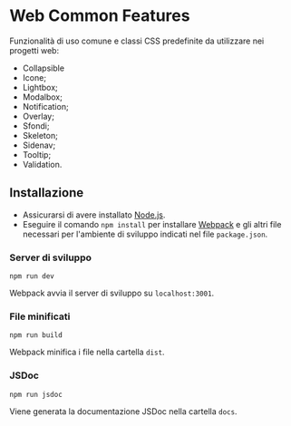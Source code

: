 # Web Common Features

Funzionalità di uso comune e classi CSS predefinite da utilizzare nei progetti web:
- Collapsible
- Icone;
- Lightbox;
- Modalbox;
- Notification;
- Overlay;
- Sfondi;
- Skeleton;
- Sidenav;
- Tooltip;
- Validation.

## Installazione

- Assicurarsi di avere installato [Node.js](http://nodejs.org/).
- Eseguire il comando `npm install` per installare [Webpack](https://webpack.js.org/guides/installation/#root) e gli altri file necessari per l'ambiente di sviluppo indicati nel file `package.json`.

### Server di sviluppo

`npm run dev`

Webpack avvia il server di sviluppo su `localhost:3001`.

### File minificati

`npm run build`

Webpack minifica i file nella cartella `dist`.

### JSDoc

`npm run jsdoc`

Viene generata la documentazione JSDoc nella cartella `docs`.

